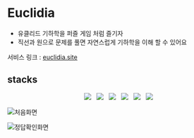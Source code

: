 # Euclidia
- 유클리드 기하학을 퍼즐 게임 처럼 즐기자
- 직선과 원으로 문제를 풀면 자연스럽게 기하학을 이해 할 수 있어요

서비스 링크 : [euclidia.site](https://euclidia.site/)

## stacks
<p align="center">
<img src="https://img.shields.io/badge/javascript-F7DF1E?style=for-the-badge&logo=javascript&logoColor=white"> &nbsp
<img src="https://img.shields.io/badge/typescript-3178C6?style=for-the-badge&logo=typescript&logoColor=white"> &nbsp
<img src="https://img.shields.io/badge/react-61DAFB?style=for-the-badge&logo=react&logoColor=white"> &nbsp
<img src="https://img.shields.io/badge/tailwindcss-06B6D4?style=for-the-badge&logo=tailwindcss&logoColor=white"> &nbsp
<img src="https://img.shields.io/badge/awsamplify-FF9900?style=for-the-badge&logo=awsamplify&logoColor=white"> &nbsp
<img src="https://img.shields.io/badge/cloudflare-F38020?style=for-the-badge&logo=cloudflare&logoColor=white">
</p>



![처음화면](https://github.com/KimMH853/Euclidia/assets/100124429/5894e761-ba7e-4b69-8c64-fbad1c1a9ae9)

![정답확인화면](https://github.com/KimMH853/Euclidia/assets/100124429/bd401ee8-ebf5-49d7-a6e2-1799a9c31408)
